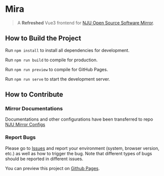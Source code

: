 # Mira

> A **Refreshed** Vue3 frontend for [NJU Open Source Software Mirror](https://mirrors.nju.edu.cn/).

## How to Build the Project

Run `npm install` to install all dependencies for development.

Run `npm run build` to compile for production.

Run `npm run preview` to compile for GitHub Pages.

Run `npm run serve` to start the development server.

## How to Contribute

### Mirror Documentations

Documentations and other configurations have been transferred to repo [NJU Mirror Configs](https://git.nju.edu.cn/nju-lug/NJU-Mirror-Configs)

### Report Bugs

Please go to [Issues](https://github.com/iori2333/Mira/issues) and report your environment (system,
browser version, etc.) as well as how to trigger the bug. Note that different types of bugs should be reported in
different issues.

You can preview this project on [Github Pages](https://iori2333.github.io/Mira/).
